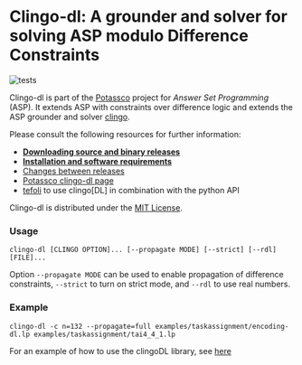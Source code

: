 # Clingo-dl: A grounder and solver for solving ASP modulo Difference Constraints

![tests](https://github.com/potassco/clingoDL/workflows/tests/badge.svg)

Clingo-dl is part of the [Potassco](https://potassco.org) project for *Answer Set
Programming* (ASP). 
It extends ASP with constraints over difference logic
and extends the ASP grounder and solver [clingo](https://potassco.org/clingo/).


Please consult the following resources for further information:

  - [**Downloading source and binary releases**](https://github.com/potassco/clingoDL/releases)
  - [**Installation and software requirements**](INSTALL.md)
  - [Changes between releases](CHANGES.md)
  - [Potassco clingo-dl page](https://potassco.org/labs/clingodl/)
  - [tefoli](https://github.com/potassco/tefoli) to use clingo[DL] in combination with the python API

Clingo-dl is distributed under the [MIT License](LICENSE.md).

### Usage

    clingo-dl [CLINGO OPTION]... [--propagate MODE] [--strict] [--rdl] [FILE]...

Option `--propagate MODE` can be used to enable propagation of difference
constraints, `--strict` to turn on strict mode, and `--rdl` to use real
numbers.

### Example

    clingo-dl -c n=132 --propagate=full examples/taskassignment/encoding-dl.lp examples/taskassignment/tai4_4_1.lp

For an example of how to use the clingoDL library, see [here](https://github.com/potassco/tefoli)
